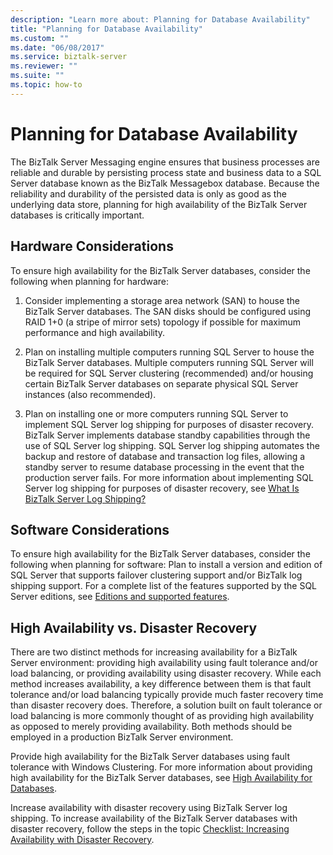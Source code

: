 ```yaml
---
description: "Learn more about: Planning for Database Availability"
title: "Planning for Database Availability"
ms.custom: ""
ms.date: "06/08/2017"
ms.service: biztalk-server
ms.reviewer: ""
ms.suite: ""
ms.topic: how-to
---
```

# Planning for Database Availability
The BizTalk Server Messaging engine ensures that business processes are reliable and durable by persisting process state and business data to a SQL Server database known as the BizTalk Messagebox database. Because the reliability and durability of the persisted data is only as good as the underlying data store, planning for high availability of the BizTalk Server databases is critically important.  
  
## Hardware Considerations  
 To ensure high availability for the BizTalk Server databases, consider the following when planning for hardware:  
  
1.  Consider implementing a storage area network (SAN) to house the BizTalk Server databases. The SAN disks should be configured using RAID 1+0 (a stripe of mirror sets) topology if possible for maximum performance and high availability. 
  
2.  Plan on installing multiple computers running SQL Server to house the BizTalk Server databases. Multiple computers running SQL Server will be required for SQL Server clustering (recommended) and/or housing certain BizTalk Server databases on separate physical SQL Server instances (also recommended).  
  
3.  Plan on installing one or more computers running SQL Server to implement SQL Server log shipping for purposes of disaster recovery. BizTalk Server implements database standby capabilities through the use of SQL Server log shipping. SQL Server log shipping automates the backup and restore of database and transaction log files, allowing a standby server to resume database processing in the event that the production server fails. For more information about implementing SQL Server log shipping for purposes of disaster recovery, see [What Is BizTalk Server Log Shipping?](../technical-guides/what-is-biztalk-server-log-shipping.md)  
  
## Software Considerations  
 To ensure high availability for the BizTalk Server databases, consider the following when planning for software: Plan to install a version and edition of SQL Server that supports failover clustering support and/or BizTalk log shipping support. For a complete list of the features supported by the SQL Server editions, see [Editions and supported features](/sql/sql-server/editions-and-components-of-sql-server-2016).
  
## High Availability vs. Disaster Recovery  
 There are two distinct methods for increasing availability for a BizTalk Server environment: providing high availability using fault tolerance and/or load balancing, or providing availability using disaster recovery. While each method increases availability, a key difference between them is that fault tolerance and/or load balancing typically provide much faster recovery time than disaster recovery does. Therefore, a solution built on fault tolerance or load balancing is more commonly thought of as providing high availability as opposed to merely providing availability. Both methods should be employed in a production BizTalk Server environment.  
  
 Provide high availability for the BizTalk Server databases using fault tolerance with Windows Clustering. For more information about providing high availability for the BizTalk Server databases, see [High Availability for Databases](../technical-guides/high-availability-for-databases.md).  
  
 Increase availability with disaster recovery using BizTalk Server log shipping. To increase availability of the BizTalk Server databases with disaster recovery, follow the steps in the topic [Checklist: Increasing Availability with Disaster Recovery](../technical-guides/checklist-increasing-availability-with-disaster-recovery.md).
